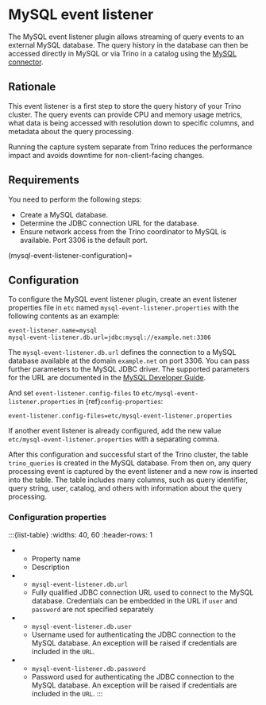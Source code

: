 # MySQL event listener

The MySQL event listener plugin allows streaming of query events to an external
MySQL database. The query history in the database can then be accessed directly
in MySQL or via Trino in a catalog using the [MySQL connector](/connector/mysql).

## Rationale

This event listener is a first step to store the query history of your Trino
cluster. The query events can provide CPU and memory usage metrics, what data is
being accessed with resolution down to specific columns, and metadata about the
query processing.

Running the capture system separate from Trino reduces the performance impact
and avoids downtime for non-client-facing changes.

## Requirements

You need to perform the following steps:

- Create a MySQL database.
- Determine the JDBC connection URL for the database.
- Ensure network access from the Trino coordinator to MySQL is available.
  Port 3306 is the default port.

(mysql-event-listener-configuration)=
## Configuration

To configure the MySQL event listener plugin, create an event listener properties
file in `etc` named `mysql-event-listener.properties` with the following contents
as an example:

```properties
event-listener.name=mysql
mysql-event-listener.db.url=jdbc:mysql://example.net:3306
```

The `mysql-event-listener.db.url` defines the connection to a MySQL database
available at the domain `example.net` on port 3306. You can pass further
parameters to the MySQL JDBC driver. The supported parameters for the URL are
documented in the [MySQL Developer
Guide](https://dev.mysql.com/doc/connector-j/en/connector-j-reference-configuration-properties.html).

And set `event-listener.config-files` to `etc/mysql-event-listener.properties`
in {ref}`config-properties`:

```properties
event-listener.config-files=etc/mysql-event-listener.properties
```

If another event listener is already configured, add the new value
`etc/mysql-event-listener.properties` with a separating comma.

After this configuration and successful start of the Trino cluster, the table
`trino_queries` is created in the MySQL database. From then on, any query
processing event is captured by the event listener and a new row is inserted
into the table. The table includes many columns, such as query identifier, query
string, user, catalog, and others with information about the query processing.

### Configuration properties

:::{list-table}
:widths: 40, 60
:header-rows: 1

* - Property name
  - Description
* - `mysql-event-listener.db.url`
  - Fully qualified JDBC connection URL used to connect to the MySQL database.
    Credentials can be embedded in the URL if `user` and `password` are not specified separately
* - `mysql-event-listener.db.user`
  - Username used for authenticating the JDBC connection to the MySQL database.
    An exception will be raised if credentials are included in the `URL`.
* - `mysql-event-listener.db.password`
  - Password used for authenticating the JDBC connection to the MySQL database.
    An exception will be raised if credentials are included in the `URL`.
:::
